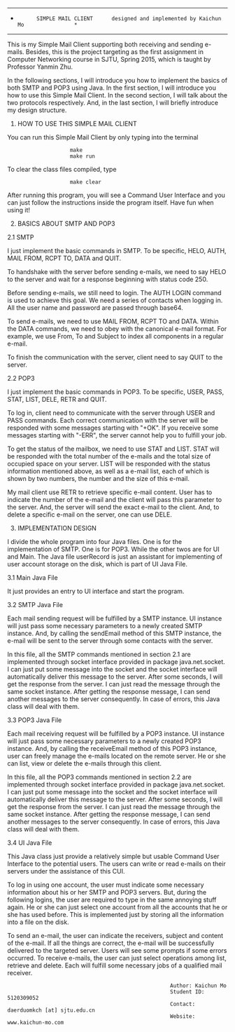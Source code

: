 *******************************************************************************************
*			SIMPLE MAIL CLIENT		designed and implemented by Kaichun Mo				  *
*******************************************************************************************

This is my Simple Mail Client supporting both receiving and sending e-mails. Besides, this 
is the project targeting as the first assignment in Computer Networking course in SJTU, 
Spring 2015, which is taught by Professor Yanmin Zhu.

In the following sections, I will introduce you how to implement the basics of both SMTP 
and POP3 using Java. In the first section, I will introduce you how to use this Simple Mail 
Client. In the second section, I will talk about the two protocols respectively. And, in 
the last section, I will briefly introduce my design structure.


1. HOW TO USE THIS SIMPLE MAIL CLIENT

You can run this Simple Mail Client by only typing into the terminal

						make
						make run

To clear the class files compiled, type

						make clear					

After running this program, you will see a Command User Interface and you can just follow 
the instructions inside the program itself. Have fun when using it!



2. BASICS ABOUT SMTP AND POP3

2.1 SMTP

I just implement the basic commands in SMTP. To be specific, HELO, AUTH, MAIL FROM, RCPT 
TO, DATA and QUIT. 

To handshake with the server before sending e-mails, we need to say HELO to the server and 
wait for a response beginning with status code 250. 

Before sending e-mails, we still need to login. 
The AUTH LOGIN command is used to achieve this goal. We need a series of contacts when 
logging in. All the user name and password are passed through base64. 

To send e-mails, we need to use MAIL FROM, RCPT TO and DATA. Within the DATA commands, we 
need to obey with the canonical e-mail format. For example, we use From, To and Subject to 
index all components in a regular e-mail.

To finish the communication with the server, client need to say QUIT to the server.

2.2 POP3

I just implement the basic commands in POP3. To be specific, USER, PASS, STAT, LIST, DELE, 
RETR and QUIT.

To log in, client need to communicate with the server through USER and PASS commands. Each 
correct communication with the server will be responded with some messages starting with 
"+OK". If you receive some messages starting with "-ERR", the server cannot help you to 
fulfill your job.

To get the status of the mailbox, we need to use STAT and LIST. STAT will be responded with 
the total number of the e-mails and the total size of occupied space on your server. LIST 
will be responded with the status information mentioned above, as well as a e-mail list, 
each of which is shown by two numbers, the number and the size of this e-mail.

My mail client use RETR to retrieve specific e-mail content. User has to indicate the 
number of the e-mail and the client will pass this parameter to the server. And, the server 
will send the exact e-mail to the client. And, to delete a specific e-mail on the server, 
one can use DELE.



3. IMPLEMENTATION DESIGN

I divide the whole program into four Java files. One is for the implementation of SMTP. One 
is for POP3. While the other twos are for UI and Main. The Java file userRecord is just an 
assistant for implementing of user account storage on the disk, which is part of UI Java 
File.

3.1 Main Java File

It just provides an entry to UI interface and start the program.

3.2 SMTP Java File

Each mail sending request will be fulfilled by a SMTP instance. UI instance will just pass 
some necessary parameters to a newly created SMTP instance. And, by calling the sendEmail 
method of this SMTP instance, the e-mail will be sent to the server through some contacts 
with the server.

In this file, all the SMTP commands mentioned in section 2.1 are implemented through socket 
interface provided in package java.net.socket. I can just put some message into the socket and 
the socket interface will automatically deliver this message to the server. After some seconds, 
I will get the response from the server. I can just read the message through the same socket 
instance. After getting the response message, I can send another messages to the server 
consequently. In case of errors, this Java class will deal with them.

3.3 POP3 Java File

Each mail receiving request will be fulfilled by a POP3 instance. UI instance will just pass 
some necessary parameters to a newly created POP3 instance. And, by calling the receiveEmail 
method of this POP3 instance, user can freely manage the e-mails located on the remote server. 
He or she can list, view or delete the e-mails through this client.

In this file, all the POP3 commands mentioned in section 2.2 are implemented through socket 
interface provided in package java.net.socket. I can just put some message into the socket and 
the socket interface will automatically deliver this message to the server. After some seconds, 
I will get the response from the server. I can just read the message through the same socket 
instance. After getting the response message, I can send another messages to the server 
consequently. In case of errors, this Java class will deal with them.

3.4 UI Java File

This Java class just provide a relatively simple but usable Command User Interface to the 
potential users. The users can write or read e-mails on their servers under the assistance 
of this CUI.

To log in using one account, the user must indicate some necessary information about his or 
her SMTP and POP3 servers. But, during the following logins, the user are required to type in 
the same annoying stuff again. He or she can just select one account from all the accounts 
that he or she has used before. This is implemented just by storing all the information into a 
file on the disk.

To send an e-mail, the user can indicate the receivers, subject and content of the e-mail. If 
all the things are correct, the e-mail will be successfully delivered to the targeted server. 
Users will see some prompts if some errors occurred. To receive e-mails, the user can just 
select operations among list, retrieve and delete. Each will fulfill some necessary jobs of a 
qualified mail receiver.




														Author: Kaichun Mo
														Student ID: 5120309052
														Contact: daerduomkch [at] sjtu.edu.cn
														Website: www.kaichun-mo.com

